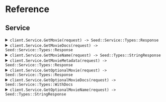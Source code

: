 # Reference
## Service
<details><summary><code>client.Service.GetMovie(request) -> Seed::Service::Types::Response</code></summary>
<dl>
<dd>

#### 🔌 Usage

<dl>
<dd>

<dl>
<dd>

```ruby
client.service.get_optional_movie_docs();
```
</dd>
</dl>
</dd>
</dl>

#### ⚙️ Parameters

<dl>
<dd>

<dl>
<dd>

**request:** `String` 
    
</dd>
</dl>
</dd>
</dl>


</dd>
</dl>
</details>

<details><summary><code>client.Service.GetMovieDocs(request) -> Seed::Service::Types::Response</code></summary>
<dl>
<dd>

#### 🔌 Usage

<dl>
<dd>

<dl>
<dd>

```ruby
client.service.get_optional_movie_docs();
```
</dd>
</dl>
</dd>
</dl>

#### ⚙️ Parameters

<dl>
<dd>

<dl>
<dd>

**request:** `String` 
    
</dd>
</dl>
</dd>
</dl>


</dd>
</dl>
</details>

<details><summary><code>client.Service.GetMovieName(request) -> Seed::Types::StringResponse</code></summary>
<dl>
<dd>

#### 🔌 Usage

<dl>
<dd>

<dl>
<dd>

```ruby
client.service.get_optional_movie_docs();
```
</dd>
</dl>
</dd>
</dl>

#### ⚙️ Parameters

<dl>
<dd>

<dl>
<dd>

**request:** `String` 
    
</dd>
</dl>
</dd>
</dl>


</dd>
</dl>
</details>

<details><summary><code>client.Service.GetMovieMetadata(request) -> Seed::Service::Types::Response</code></summary>
<dl>
<dd>

#### 🔌 Usage

<dl>
<dd>

<dl>
<dd>

```ruby
client.service.get_optional_movie_docs();
```
</dd>
</dl>
</dd>
</dl>

#### ⚙️ Parameters

<dl>
<dd>

<dl>
<dd>

**request:** `String` 
    
</dd>
</dl>
</dd>
</dl>


</dd>
</dl>
</details>

<details><summary><code>client.Service.GetOptionalMovie(request) -> Seed::Service::Types::Response</code></summary>
<dl>
<dd>

#### 🔌 Usage

<dl>
<dd>

<dl>
<dd>

```ruby
client.service.get_optional_movie_docs();
```
</dd>
</dl>
</dd>
</dl>

#### ⚙️ Parameters

<dl>
<dd>

<dl>
<dd>

**request:** `String` 
    
</dd>
</dl>
</dd>
</dl>


</dd>
</dl>
</details>

<details><summary><code>client.Service.GetOptionalMovieDocs(request) -> Seed::Service::Types::WithDocs</code></summary>
<dl>
<dd>

#### 🔌 Usage

<dl>
<dd>

<dl>
<dd>

```ruby
client.service.get_optional_movie_docs();
```
</dd>
</dl>
</dd>
</dl>

#### ⚙️ Parameters

<dl>
<dd>

<dl>
<dd>

**request:** `String` 
    
</dd>
</dl>
</dd>
</dl>


</dd>
</dl>
</details>

<details><summary><code>client.Service.GetOptionalMovieName(request) -> Seed::Types::StringResponse</code></summary>
<dl>
<dd>

#### 🔌 Usage

<dl>
<dd>

<dl>
<dd>

```ruby
client.service.get_optional_movie_docs();
```
</dd>
</dl>
</dd>
</dl>

#### ⚙️ Parameters

<dl>
<dd>

<dl>
<dd>

**request:** `String` 
    
</dd>
</dl>
</dd>
</dl>


</dd>
</dl>
</details>
